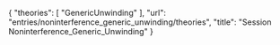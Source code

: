 {
    "theories": [
        "GenericUnwinding"
    ],
    "url": "entries/noninterference_generic_unwinding/theories",
    "title": "Session Noninterference_Generic_Unwinding"
}